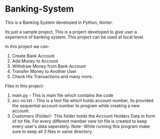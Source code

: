 # Banking-System

This is a Banking System developed in Python, tkinter.

Its just a sample project,
This is a project developed to give user a experience of banking system.
This project can be used at local level.

In this project we can-
1. Create Bank Account
2. Add Money to Account
3. Withdraw Money from Bank Account
4. Transfer Money to Another User
5. Check His Transactions
and many more..

Files in this project-
1. main.py - This is main file which contains the code
2. acc no.txt - This is a text file which holds account number, its provided the sequential account number to program while creating a new account.
3. Customers (Folder)- This folder holds the Account Holders Data in form of txt file.
   For every different member new txt file is created to keep every user's data seperately.
Note- While running this program make sure to keep all 3 files in same directory.
